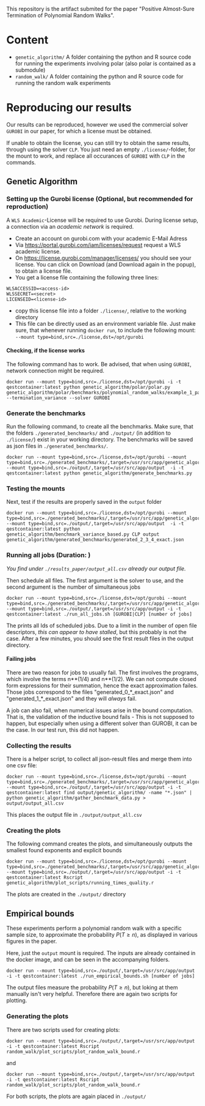 This repository is the artifact submited for the paper "Positive Almost-Sure Termination of Polynomial Random Walks".

# Content
- `genetic_algorithm/` A folder containing the python and R source code for running the experiments involving polar (also polar is contained as a submodule)
- `random_walk/` A folder containing the python and R source code for running the random walk experiments



# Reproducing our results
Our results can be reproduced, however we used the commercial solver `GUROBI` in our paper, for which a license must be obtained.

If unable to obtain the license, you can still try to obtain the same results, through using the solver `CLP`. You just need an empty `./license/`-folder, for the mount to work, and replace all occurances of `GUROBI` with `CLP` in the commands.


## Genetic Algorithm
### Setting up the Gurobi license (Optional, but recommended for reproduction)

A `WLS Academic`-License will be required to use Gurobi. During license setup, a connection via an *academic network* is required.

- Create an account on gurobi.com with your academic E-Mail Adress
- Via https://portal.gurobi.com/iam/licenses/request request a WLS academic license. 
- On https://license.gurobi.com/manager/licenses/ you should see your license. You can click on Download (and Download again in the popup), to obtain a license file. 
- You get a license file containing the following three lines:
```
WLSACCESSID=<access-id>
WLSSECRET=<secret>
LICENSEID=<license-id>
```
- copy this license file into a folder `./license/`, relative to the working directory
- This file can be directly used as an environment variable file. Just make sure, that whenever running `docker run`, to include the following mount: `--mount type=bind,src=./license,dst=/opt/gurobi` 

#### Checking, if the license works

The following command has to work. Be advised, that when using `GUROBI`, network connection might be required.
```
docker run --mount type=bind,src=./license,dst=/opt/gurobi -i -t qestcontainer:latest python genetic_algorithm/polar/polar.py genetic_algorithm/polar/benchmarks/polynomial_random_walks/example_1_paper.prob --termination_variance --solver GUROBI
```



### Generate the benchmarks
Run the following command, to create all the benchmarks. Make sure, that the folders `./generated_benchmarks/` and `./output/` (in addition to `./license/`) exist in your working directory. The benchmarks will be saved as json files in `./generated_benchmarks/`.

```
docker run --mount type=bind,src=./license,dst=/opt/gurobi --mount type=bind,src=./generated_benchmarks/,target=/usr/src/app/genetic_algorithm/generated_benchmarks --mount type=bind,src=./output/,target=/usr/src/app/output  -i -t qestcontainer:latest python genetic_algorithm/generate_benchmarks.py
```

### Testing the mounts
Next, test if the results are properly saved in the `output` folder
```
docker run --mount type=bind,src=./license,dst=/opt/gurobi --mount type=bind,src=./generated_benchmarks/,target=/usr/src/app/genetic_algorithm/generated_benchmarks --mount type=bind,src=./output/,target=/usr/src/app/output  -i -t qestcontainer:latest python genetic_algorithm/benchmark_variance_based.py CLP output genetic_algorithm/generated_benchmarks/generated_2_3_4_exact.json
```

### Running all jobs (Duration: )

_You find under `./results_paper/output_all.csv` already our output file._

Then schedule all files. The first argument is the solver to use, and the second argument is the number of simultaneous jobs
```
docker run --mount type=bind,src=./license,dst=/opt/gurobi --mount type=bind,src=./generated_benchmarks/,target=/usr/src/app/genetic_algorithm/generated_benchmarks --mount type=bind,src=./output/,target=/usr/src/app/output -i -t qestcontainer:latest ./run_all_jobs.sh [GUROBI|CLP] [number of jobs]
```

The prints all Ids of scheduled jobs. Due to a limit in the number of open file descriptors, *this can appear to have stalled*, but this probably is not the case. After a few minutes, you should see the first result files in the output directory.

#### Failing jobs

There are two reason for jobs to usually fail. The first involves the programs, which involve the terms n**(1/4) and n**(1/2). We can not compute closed form expressions for their summation, hence the exact approximation failes. Those jobs correspond to the files "generated\_0\_\*\_exact.json" and "generated\_1\_\*\_exact.json" and they will *always* fail.

A job can also fail, when numerical issues arise in the bound computation. That is, the validation of the inductive bound fails - This is not supposed to happen, but especially when using a different solver than GUROBI, it can be the case. In our test run, this did not happen.

### Collecting the results
There is a helper script, to collect all json-result files and merge them into one csv file:

```
docker run --mount type=bind,src=./license,dst=/opt/gurobi --mount type=bind,src=./generated_benchmarks/,target=/usr/src/app/genetic_algorithm/generated_benchmarks --mount type=bind,src=./output/,target=/usr/src/app/output -i -t qestcontainer:latest find output/genetic_algorithm/ -name "*.json" | python genetic_algorithm/gather_benchmark_data.py > output/output_all.csv
```
This places the output file in `./output/output_all.csv`

### Creating the plots
The following command creates the plots, and simultaneously outputs the smallest found exponents and explicit bounds
```
docker run --mount type=bind,src=./license,dst=/opt/gurobi --mount type=bind,src=./generated_benchmarks/,target=/usr/src/app/genetic_algorithm/generated_benchmarks --mount type=bind,src=./output/,target=/usr/src/app/output -i -t qestcontainer:latest Rscript genetic_algorithm/plot_scripts/running_times_quality.r
```
The plots are created in the `./output/` directory

## Empirical bounds
These experiments perform a polynomial random walk with a specific sample size, to approximate the probability $P(T\geq n)$, as displayed in various figures in the paper.

Here, just the `output` mount is required. The inputs are already contained in the docker image, and can be seen in the accompanying folders.

```
docker run --mount type=bind,src=./output/,target=/usr/src/app/output -i -t qestcontainer:latest ./run_empirical_bounds.sh [number of jobs]
```
The output files measure the probability $P(T\geq n)$, but loking at them manually isn't very helpful. Therefore there are again two scripts for plotting.

### Generating the plots

There are two scripts used for creating plots:

```
docker run --mount type=bind,src=./output/,target=/usr/src/app/output -i -t qestcontainer:latest Rscript random_walk/plot_scripts/plot_random_walk_bound.r
```

and 

```
docker run --mount type=bind,src=./output/,target=/usr/src/app/output -i -t qestcontainer:latest Rscript random_walk/plot_scripts/plot_random_walk_bound.r
```

For both scripts, the plots are again placed in `./output/`
